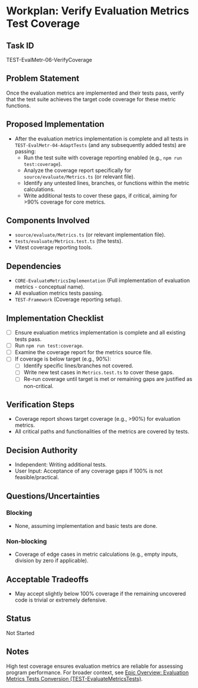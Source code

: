 # Workplan: Verify Evaluation Metrics Test Coverage

## Task ID
TEST-EvalMetr-06-VerifyCoverage

## Problem Statement
Once the evaluation metrics are implemented and their tests pass, verify that the test suite achieves the target code coverage for these metric functions.

## Proposed Implementation
- After the evaluation metrics implementation is complete and all tests in `TEST-EvalMetr-04-AdaptTests` (and any subsequently added tests) are passing:
    - Run the test suite with coverage reporting enabled (e.g., `npm run test:coverage`).
    - Analyze the coverage report specifically for `source/evaluate/Metrics.ts` (or relevant file).
    - Identify any untested lines, branches, or functions within the metric calculations.
    - Write additional tests to cover these gaps, if critical, aiming for >90% coverage for core metrics.

## Components Involved
- `source/evaluate/Metrics.ts` (or relevant implementation file).
- `tests/evaluate/Metrics.test.ts` (the tests).
- Vitest coverage reporting tools.

## Dependencies
- `CORE-EvaluateMetricsImplementation` (Full implementation of evaluation metrics - conceptual name).
- All evaluation metrics tests passing.
- `TEST-Framework` (Coverage reporting setup).

## Implementation Checklist
- [ ] Ensure evaluation metrics implementation is complete and all existing tests pass.
- [ ] Run `npm run test:coverage`.
- [ ] Examine the coverage report for the metrics source file.
- [ ] If coverage is below target (e.g., 90%):
    - [ ] Identify specific lines/branches not covered.
    - [ ] Write new test cases in `Metrics.test.ts` to cover these gaps.
    - [ ] Re-run coverage until target is met or remaining gaps are justified as non-critical.

## Verification Steps
- Coverage report shows target coverage (e.g., >90%) for evaluation metrics.
- All critical paths and functionalities of the metrics are covered by tests.

## Decision Authority
- Independent: Writing additional tests.
- User Input: Acceptance of any coverage gaps if 100% is not feasible/practical.

## Questions/Uncertainties
### Blocking
- None, assuming implementation and basic tests are done.

### Non-blocking
- Coverage of edge cases in metric calculations (e.g., empty inputs, division by zero if applicable).

## Acceptable Tradeoffs
- May accept slightly below 100% coverage if the remaining uncovered code is trivial or extremely defensive.

## Status
Not Started

## Notes
High test coverage ensures evaluation metrics are reliable for assessing program performance.
For broader context, see [Epic Overview: Evaluation Metrics Tests Conversion (TEST-EvaluateMetricsTests)](../../docs/planning/workplans/TEST-EvaluateMetricsTests.md).